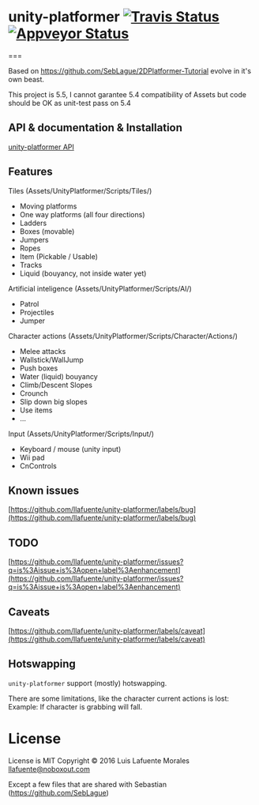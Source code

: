 # unity-platformer [![Travis Status](https://secure.travis-ci.org/llafuente/unity-platformer.png?branch=master)](http://travis-ci.org/llafuente/unity-platformer) [![Appveyor Status](https://ci.appveyor.com/api/projects/status/github/llafuente/unity-platformer?branch=master&svg=true)](https://ci.appveyor.com/project/llafuente/unity-platformer)



===

Based on https://github.com/SebLague/2DPlatformer-Tutorial evolve
in it's own beast.

This project is 5.5, I cannot garantee 5.4 compatibility of Assets but code
should be OK as unit-test pass on 5.4

## API & documentation & Installation

[unity-platformer API](http://llafuente.github.io/unity-platformer/)

## Features

Tiles (Assets/UnityPlatformer/Scripts/Tiles/)

* Moving platforms
* One way platforms (all four directions)
* Ladders
* Boxes (movable)
* Jumpers
* Ropes
* Item (Pickable / Usable)
* Tracks
* Liquid (bouyancy, not inside water yet)


Artificial inteligence (Assets/UnityPlatformer/Scripts/AI/)

* Patrol
* Projectiles
* Jumper


Character actions (Assets/UnityPlatformer/Scripts/Character/Actions/)

* Melee attacks
* Wallstick/WallJump
* Push boxes
* Water (liquid) bouyancy
* Climb/Descent Slopes
* Crounch
* Slip down big slopes
* Use items
* ...


Input (Assets/UnityPlatformer/Scripts/Input/)
* Keyboard / mouse (unity input)
* Wii pad
* CnControls


## Known issues

[https://github.com/llafuente/unity-platformer/labels/bug](https://github.com/llafuente/unity-platformer/labels/bug)

## TODO

[https://github.com/llafuente/unity-platformer/issues?q=is%3Aissue+is%3Aopen+label%3Aenhancement](https://github.com/llafuente/unity-platformer/issues?q=is%3Aissue+is%3Aopen+label%3Aenhancement)

## Caveats

[https://github.com/llafuente/unity-platformer/labels/caveat](https://github.com/llafuente/unity-platformer/labels/caveat)


## Hotswapping

`unity-platformer` support (mostly) hotswapping.

There are some limitations, like the character current actions is lost: Example: If character is grabbing will fall.

# License

License is MIT Copyright © 2016 Luis Lafuente Morales <llafuente@noboxout.com>

Except a few files that are shared with Sebastian (https://github.com/SebLague)
